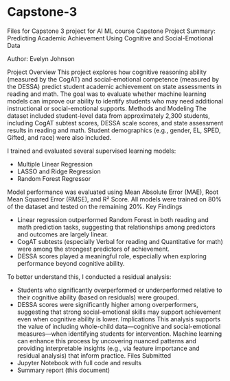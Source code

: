 # Capstone-3
Files for Capstone 3 project for AI ML course
Capstone Project Summary: Predicting Academic Achievement Using Cognitive and Social-Emotional Data

Author:
Evelyn Johnson

Project Overview
This project explores how cognitive reasoning ability (measured by the CogAT) and social-emotional competence (measured by the DESSA) predict student academic achievement on state assessments in reading and math. The goal was to evaluate whether machine learning models can improve our ability to identify students who may need additional instructional or social-emotional supports.
Methods and Modeling
The dataset included student-level data from approximately 2,300 students, including CogAT subtest scores, DESSA scale scores, and state assessment results in reading and math. Student demographics (e.g., gender, EL, SPED, Gifted, and race) were also included.

I trained and evaluated several supervised learning models:
- Multiple Linear Regression
- LASSO and Ridge Regression
- Random Forest Regressor

Model performance was evaluated using Mean Absolute Error (MAE), Root Mean Squared Error (RMSE), and R² Score. All models were trained on 80% of the dataset and tested on the remaining 20%.
Key Findings
- Linear regression outperformed Random Forest in both reading and math prediction tasks, suggesting that relationships among predictors and outcomes are largely linear.
- CogAT subtests (especially Verbal for reading and Quantitative for math) were among the strongest predictors of achievement.
- DESSA scores played a meaningful role, especially when exploring performance beyond cognitive ability.

To better understand this, I conducted a residual analysis:
- Students who significantly overperformed or underperformed relative to their cognitive ability (based on residuals) were grouped.
- DESSA scores were significantly higher among overperformers, suggesting that strong social-emotional skills may support achievement even when cognitive ability is lower.
Implications
This analysis supports the value of including whole-child data—cognitive and social-emotional measures—when identifying students for intervention. Machine learning can enhance this process by uncovering nuanced patterns and providing interpretable insights (e.g., via feature importance and residual analysis) that inform practice.
Files Submitted
- Jupyter Notebook with full code and results
- Summary report (this document)
